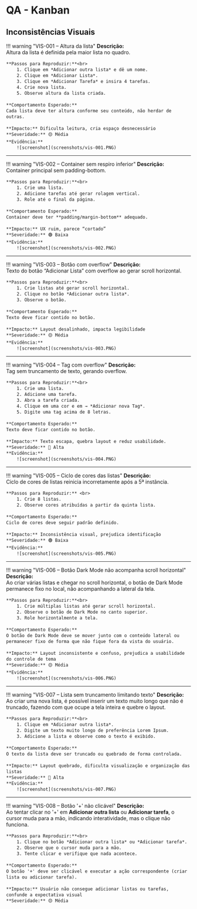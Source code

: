 # QA - Kanban

## Inconsistências Visuais

!!! warning "VIS-001 – Altura da lista"
    **Descrição:**  
    Altura da lista é definida pela maior lista no quadro.

    **Passos para Reproduzir:**<br>
        1. Clique em *Adicionar outra lista* e dê um nome.  
        2. Clique em *Adicionar Lista*.  
        3. Clique em *Adicionar Tarefa* e insira 4 tarefas.  
        4. Crie nova lista.  
        5. Observe altura da lista criada.

    **Comportamento Esperado:**  
    Cada lista deve ter altura conforme seu conteúdo, não herdar de outras.

    **Impacto:** Dificulta leitura, cria espaço desnecessário  
    **Severidade:** 🟡 Média  
    **Evidência:**  
        ![screenshot](screenshots/vis-001.PNG)

---

!!! warning "VIS-002 – Container sem respiro inferior"
    **Descrição:**  
    Container principal sem padding-bottom.

    **Passos para Reproduzir:**<br>
        1. Crie uma lista.  
        2. Adicione tarefas até gerar rolagem vertical.  
        3. Role até o final da página.  

    **Comportamento Esperado:**  
    Container deve ter **padding/margin-bottom** adequado.  

    **Impacto:** UX ruim, parece “cortado”  
    **Severidade:** 🟢 Baixa  
    **Evidência:**  
        ![screenshot](screenshots/vis-002.PNG)

---

!!! warning "VIS-003 – Botão com overflow"
    **Descrição:**  
    Texto do botão “Adicionar Lista” com overflow ao gerar scroll horizontal.

    **Passos para Reproduzir:**<br>
        1. Crie listas até gerar scroll horizontal.  
        2. Clique no botão *Adicionar outra lista*.
        3. Observe o botão.

    **Comportamento Esperado:**  
    Texto deve ficar contido no botão.  

    **Impacto:** Layout desalinhado, impacta legibilidade  
    **Severidade:** 🟡 Média  
    **Evidência:**  
        ![screenshot](screenshots/vis-003.PNG)

---

!!! warning "VIS-004 – Tag com overflow"
    **Descrição:**  
    Tag sem truncamento de texto, gerando overflow.

    **Passos para Reproduzir:**<br>
        1. Crie uma lista.  
        2. Adicione uma tarefa.  
        3. Abra a tarefa criada.  
        4. Clique em uma cor e em → *Adicionar nova Tag*.  
        5. Digite uma tag acima de 8 letras.

    **Comportamento Esperado:**  
    Texto deve ficar contido no botão.  

    **Impacto:** Texto escapa, quebra layout e reduz usabilidade.  
    **Severidade:** 🔴 Alta  
    **Evidência:**  
        ![screenshot](screenshots/vis-004.PNG)

---

!!! warning "VIS-005 – Ciclo de cores das listas"
    **Descrição:**  
    Ciclo de cores de listas reinicia incorretamente após a 5ª instância.

    **Passos para Reproduzir:** <br>
        1. Crie 8 listas.  
        2. Observe cores atribuídas a partir da quinta lista.  

    **Comportamento Esperado:**  
    Ciclo de cores deve seguir padrão definido.  

    **Impacto:** Inconsistência visual, prejudica identificação  
    **Severidade:** 🟢 Baixa  
    **Evidência:**  
        ![screenshot](screenshots/vis-005.PNG)

---

!!! warning "VIS-006 – Botão Dark Mode não acompanha scroll horizontal"
    **Descrição:**  
    Ao criar várias listas e chegar no scroll horizontal, o botão de Dark Mode permanece fixo no local, não acompanhando a lateral da tela.

    **Passos para Reproduzir:**<br>
        1. Crie múltiplas listas até gerar scroll horizontal.  
        2. Observe o botão de Dark Mode no canto superior.  
        3. Role horizontalmente a tela.  

    **Comportamento Esperado:**  
    O botão de Dark Mode deve se mover junto com o conteúdo lateral ou permanecer fixo de forma que não fique fora da vista do usuário.  

    **Impacto:** Layout inconsistente e confuso, prejudica a usabilidade do controle de tema  
    **Severidade:** 🟡 Média  
    **Evidência:**  
        ![screenshot](screenshots/vis-006.PNG)

---

!!! warning "VIS-007 – Lista sem truncamento limitando texto"
    **Descrição:**  
    Ao criar uma nova lista, é possível inserir um texto muito longo que não é truncado, fazendo com que ocupe a tela inteira e quebre o layout.

    **Passos para Reproduzir:**<br>
        1. Clique em *Adicionar outra lista*.  
        2. Digite um texto muito longo de preferência Lorem Ipsum.  
        3. Adicione a lista e observe como o texto é exibido.  

    **Comportamento Esperado:**  
    O texto da lista deve ser truncado ou quebrado de forma controlada. 

    **Impacto:** Layout quebrado, dificulta visualização e organização das listas  
    **Severidade:** 🔴 Alta  
    **Evidência:**  
        ![screenshot](screenshots/vis-007.PNG)

---

!!! warning "VIS-008 – Botão '+' não clicável"
    **Descrição:**  
    Ao tentar clicar no '+' em **Adicionar outra lista** ou **Adicionar tarefa**, o cursor muda para a mão, indicando interatividade, mas o clique não funciona.

    **Passos para Reproduzir:**<br>
        1. Clique no botão *Adicionar outra lista* ou *Adicionar tarefa*.  
        2. Observe que o cursor muda para a mão.  
        3. Tente clicar e verifique que nada acontece.  

    **Comportamento Esperado:**  
    O botão '+' deve ser clicável e executar a ação correspondente (criar lista ou adicionar tarefa).  

    **Impacto:** Usuário não consegue adicionar listas ou tarefas, confunde a expectativa visual  
    **Severidade:** 🟡 Média  

